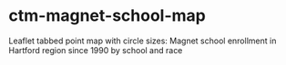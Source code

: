 # ctm-magnet-school-map
Leaflet tabbed point map with circle sizes: Magnet school enrollment in Hartford region since 1990 by school and race
